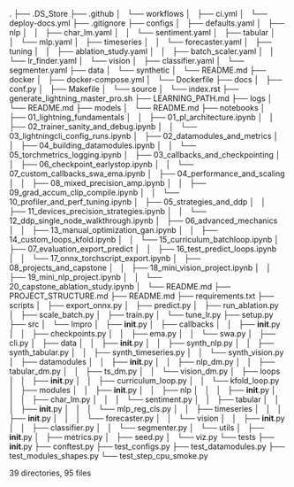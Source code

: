 .
├── .DS_Store
├── .github
│   └── workflows
│       ├── ci.yml
│       └── deploy-docs.yml
├── .gitignore
├── configs
│   ├── defaults.yaml
│   ├── nlp
│   │   ├── char_lm.yaml
│   │   └── sentiment.yaml
│   ├── tabular
│   │   └── mlp.yaml
│   ├── timeseries
│   │   └── forecaster.yaml
│   ├── tuning
│   │   ├── ablation_study.yaml
│   │   ├── batch_scaler.yaml
│   │   └── lr_finder.yaml
│   └── vision
│       ├── classifier.yaml
│       └── segmenter.yaml
├── data
│   └── synthetic
│       └── README.md
├── docker
│   ├── docker-compose.yml
│   └── Dockerfile
├── docs
│   ├── conf.py
│   ├── Makefile
│   └── source
│       └── index.rst
├── generate_lightning_master_pro.sh
├── LEARNING_PATH.md
├── logs
│   └── README.md
├── models
│   └── README.md
├── notebooks
│   ├── 01_lightning_fundamentals
│   │   ├── 01_pl_architecture.ipynb
│   │   ├── 02_trainer_sanity_and_debug.ipynb
│   │   └── 03_lightningcli_config_runs.ipynb
│   ├── 02_datamodules_and_metrics
│   │   ├── 04_building_datamodules.ipynb
│   │   └── 05_torchmetrics_logging.ipynb
│   ├── 03_callbacks_and_checkpointing
│   │   ├── 06_checkpoint_earlystop.ipynb
│   │   └── 07_custom_callbacks_swa_ema.ipynb
│   ├── 04_performance_and_scaling
│   │   ├── 08_mixed_precision_amp.ipynb
│   │   ├── 09_grad_accum_clip_compile.ipynb
│   │   └── 10_profiler_and_perf_tuning.ipynb
│   ├── 05_strategies_and_ddp
│   │   ├── 11_devices_precision_strategies.ipynb
│   │   └── 12_ddp_single_node_walkthrough.ipynb
│   ├── 06_advanced_mechanics
│   │   ├── 13_manual_optimization_gan.ipynb
│   │   ├── 14_custom_loops_kfold.ipynb
│   │   └── 15_curriculum_batchloop.ipynb
│   ├── 07_evaluation_export_predict
│   │   ├── 16_test_predict_loops.ipynb
│   │   └── 17_onnx_torchscript_export.ipynb
│   ├── 08_projects_and_capstone
│   │   ├── 18_mini_vision_project.ipynb
│   │   ├── 19_mini_nlp_project.ipynb
│   │   └── 20_capstone_ablation_study.ipynb
│   └── README.md
├── PROJECT_STRUCTURE.md
├── README.md
├── requirements.txt
├── scripts
│   ├── export_onnx.py
│   ├── predict.py
│   ├── run_ablation.py
│   ├── scale_batch.py
│   ├── train.py
│   └── tune_lr.py
├── setup.py
├── src
│   └── lmpro
│       ├── __init__.py
│       ├── callbacks
│       │   ├── __init__.py
│       │   ├── checkpoints.py
│       │   ├── ema.py
│       │   └── swa.py
│       ├── cli.py
│       ├── data
│       │   ├── __init__.py
│       │   ├── synth_nlp.py
│       │   ├── synth_tabular.py
│       │   ├── synth_timeseries.py
│       │   └── synth_vision.py
│       ├── datamodules
│       │   ├── __init__.py
│       │   ├── nlp_dm.py
│       │   ├── tabular_dm.py
│       │   ├── ts_dm.py
│       │   └── vision_dm.py
│       ├── loops
│       │   ├── __init__.py
│       │   ├── curriculum_loop.py
│       │   └── kfold_loop.py
│       ├── modules
│       │   ├── __init__.py
│       │   ├── nlp
│       │   │   ├── __init__.py
│       │   │   ├── char_lm.py
│       │   │   └── sentiment.py
│       │   ├── tabular
│       │   │   ├── __init__.py
│       │   │   └── mlp_reg_cls.py
│       │   ├── timeseries
│       │   │   ├── __init__.py
│       │   │   └── forecaster.py
│       │   └── vision
│       │       ├── __init__.py
│       │       ├── classifier.py
│       │       └── segmenter.py
│       └── utils
│           ├── __init__.py
│           ├── metrics.py
│           ├── seed.py
│           └── viz.py
└── tests
    ├── __init__.py
    ├── conftest.py
    ├── test_configs.py
    ├── test_datamodules.py
    ├── test_modules_shapes.py
    └── test_step_cpu_smoke.py

39 directories, 95 files
